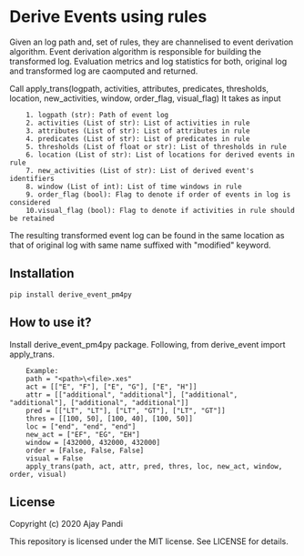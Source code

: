 # Derive Events using rules

Given an log path and, set of rules, they are channelised to event derivation algorithm. Event derivation algorithm is responsible for building the transformed log. Evaluation metrics and log statistics for both, original log and transformed log are caomputed and returned.

Call apply_trans(logpath, activities, attributes, predicates, thresholds, location, new_activities, window, order_flag, visual_flag)
It takes as input
	
        1. logpath (str): Path of event log
        2. activities (List of str): List of activities in rule
        3. attributes (List of str): List of attributes in rule
        4. predicates (List of str): List of predicates in rule
        5. thresholds (List of float or str): List of thresholds in rule
        6. location (List of str): List of locations for derived events in rule
        7. new_activities (List of str): List of derived event's identifiers
        8. window (List of int): List of time windows in rule
        9. order_flag (bool): Flag to denote if order of events in log is considered
        10.visual_flag (bool): Flag to denote if activities in rule should be retained

The resulting transformed event log can be found in the same location as that of original log with same name suffixed with "modified" keyword.

## Installation

```pip install derive_event_pm4py```

## How to use it?

Install derive_event_pm4py package. Following, from derive_event import apply_trans.

        Example: 
        path = "<path>\<file>.xes"
        act = [["E", "F"], ["E", "G"], ["E", "H"]]
        attr = [["additional", "additional"], ["additional", "additional"], ["additional", "additional"]]
        pred = [["LT", "LT"], ["LT", "GT"], ["LT", "GT"]]
        thres = [[100, 50], [100, 40], [100, 50]]
        loc = ["end", "end", "end"]
        new_act = ["EF", "EG", "EH"]
        window = [432000, 432000, 432000]
        order = [False, False, False]
        visual = False
        apply_trans(path, act, attr, pred, thres, loc, new_act, window, order, visual)

## License

Copyright (c) 2020 Ajay Pandi

This repository is licensed under the MIT license. See LICENSE for details.